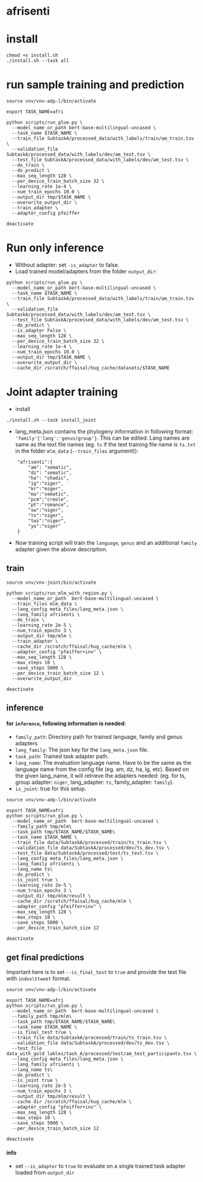 # afrisenti



# install

```
chmod +x install.sh
./install.sh --task all
```


# run sample training and prediction
```
source vnv/vnv-adp-l/bin/activate
```
```
export TASK_NAME=afri

python scripts/run_glue.py \
  --model_name_or_path bert-base-multilingual-uncased \
  --task_name $TASK_NAME \
  --train_file SubtaskA/processed_data/with_labels/train/am_train.tsv \
  --validation_file SubtaskA/processed_data/with_labels/dev/am_test.tsv \
  --test_file SubtaskA/processed_data/with_labels/dev/am_test.tsv \
  --do_train \
  --do_predict \
  --max_seq_length 128 \
  --per_device_train_batch_size 32 \
  --learning_rate 1e-4 \
  --num_train_epochs 10.0 \
  --output_dir tmp/$TASK_NAME \
  --overwrite_output_dir \
  --train_adapter \
  --adapter_config pfeiffer
```
```
deactivate
```


# Run only inference
- Without adapter: set `-is_adapter` to false.
- Load trained model/adapters from the folder `output_dir`:
```
python scripts/run_glue.py \
  --model_name_or_path bert-base-multilingual-uncased \
  --task_name $TASK_NAME \
  --train_file SubtaskA/processed_data/with_labels/train/am_train.tsv \
  --validation_file SubtaskA/processed_data/with_labels/dev/am_test.tsv \
  --test_file SubtaskA/processed_data/with_labels/dev/am_test.tsv \
  --do_predict \
  --is_adapter False \
  --max_seq_length 128 \
  --per_device_train_batch_size 32 \
  --learning_rate 1e-4 \
  --num_train_epochs 10.0 \
  --output_dir tmp/$TASK_NAME \
  --overwrite_output_dir \
  --cache_dir /scratch/ffaisal/hug_cache/datasets/$TASK_NAME
```


# Joint adapter training

- install
```
./install.sh --task install_joint
```

- lang_meta.json contains the phylogeny information in following format: `'family'{'lang':'genus/group'}`. This can be edited. Lang names are same as the text file names (eg. `ts` if the text training file name is `ts.txt` in the folder `mlm_data` (`--train_files` argument)):
```
    "afrisenti":{
        "am": "sematic",
        "dz": "sematic",
        "ha": "chadic",
        "ig":"niger",
        "kr":"miger",
        "ma":"sematic",
        "pcm":"creole",
        "pt":"romance",
        "sw":"niger",
        "ts":"niger",
        "twi":"niger",
        "yo":"niger"
    }
```
- Now training script will train the `language`, `genus` and an additional `family` adapter given the above description.

## train

```
source vnv/vnv-joint/bin/activate

python scripts/run_mlm_with_region.py \
  --model_name_or_path  bert-base-multilingual-uncased \
  --train_files mlm_data \
  --lang_config meta_files/lang_meta.json \
  --lang_family afrisenti \
  --do_train \
  --learning_rate 2e-5 \
  --num_train_epochs 3 \
  --output_dir tmp/mlm \
  --train_adapter \
  --cache_dir /scratch/ffaisal/hug_cache/mlm \
  --adapter_config "pfeiffer+inv" \
  --max_seq_length 128 \
  --max_steps 10 \
  --save_steps 5000 \
  --per_device_train_batch_size 12 \
  --overwrite_output_dir

deactivate
```

## inference

#### for `inference`, following information is needed:
- `family_path`: Directory path for trained language, family and genus adapters
- `lang_family`: The json key for the `lang_meta.json` file. 
- `task_path`: Trained task adapter path.
- `lang_name`: The evaluation language name. Have to be the same as the language name from the config file (eg. am, dz, ha, ig, etc). Based on the given lang_name, it will retrieve the adapters needed: (eg. for ts, group adapter: `niger`, lang_adapter: `ts`, family_adapter: `family`).
- `is_joint`: true for this setup.

```
source vnv/vnv-adp-l/bin/activate
```

```
export TASK_NAME=afri
python scripts/run_glue.py \
  --model_name_or_path  bert-base-multilingual-uncased \
  --family_path tmp/mlm\
  --task_path tmp/$TASK_NAME/$TASK_NAME\
  --task_name $TASK_NAME \
  --train_file data/SubtaskA/processed/train/ts_train.tsv \
  --validation_file data/SubtaskA/processed/dev/ts_dev.tsv \
  --test_file data/SubtaskA/processed/test/ts_test.tsv \
  --lang_config meta_files/lang_meta.json \
  --lang_family afrisenti \
  --lang_name ts\
  --do_predict \
  --is_joint true \
  --learning_rate 2e-5 \
  --num_train_epochs 3 \
  --output_dir tmp/mlm/result \
  --cache_dir /scratch/ffaisal/hug_cache/mlm \
  --adapter_config "pfeiffer+inv" \
  --max_seq_length 128 \
  --max_steps 10 \
  --save_steps 5000 \
  --per_device_train_batch_size 12
```
```
deactivate
```

## get final predictions

Important here is to set `--is_final_test` to `true` and provide the test file with `index\ttweet` format.

```
source vnv/vnv-adp-l/bin/activate
```

```
export TASK_NAME=afri
python scripts/run_glue.py \
  --model_name_or_path  bert-base-multilingual-uncased \
  --family_path tmp/mlm\
  --task_path tmp/$TASK_NAME/$TASK_NAME\
  --task_name $TASK_NAME \
  --is_final_test true \
  --train_file data/SubtaskA/processed/train/ts_train.tsv \
  --validation_file data/SubtaskA/processed/dev/ts_dev.tsv \
  --test_file data_with_gold_lables/task_A/processed/test/am_test_participants.tsv \
  --lang_config meta_files/lang_meta.json \
  --lang_family afrisenti \
  --lang_name ts\
  --do_predict \
  --is_joint true \
  --learning_rate 2e-5 \
  --num_train_epochs 3 \
  --output_dir tmp/mlm/result \
  --cache_dir /scratch/ffaisal/hug_cache/mlm \
  --adapter_config "pfeiffer+inv" \
  --max_seq_length 128 \
  --max_steps 10 \
  --save_steps 5000 \
  --per_device_train_batch_size 12
```
```
deactivate
```

#### info
- set `--is_adapter`  to `true` to evaluate on a single trained task adapter loaded from `output_dir`